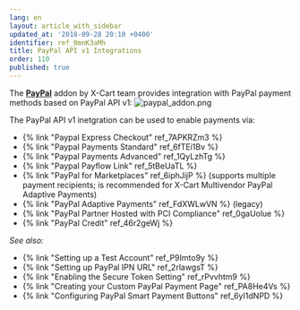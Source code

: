 ```yaml
---
lang: en
layout: article_with_sidebar
updated_at: '2018-09-28 20:10 +0400'
identifier: ref_0mnK3aMh
title: PayPal API v1 Integrations
order: 110
published: true
---
```

The **[PayPal](https://market.x-cart.com/addons/paypal.html "PayPal addon")** addon by X-Cart team provides integration with PayPal payment methods based on PayPal API v1:
![paypal_addon.png]({{site.baseurl}}/attachments/ref_0mnK3aMh/paypal_addon.png)

The PayPal API v1 inetgration can be used to enable payments via:

   *   {% link "Paypal Express Checkout" ref_7APKRZm3 %}
   *   {% link "Paypal Payments Standard" ref_6fTEi1Bv %}
   *   {% link "Paypal Payments Advanced" ref_1QyLzhTg %}
   *   {% link "Paypal Payflow Link" ref_5tBeUaTL %}
   *   {% link "PayPal for Marketplaces" ref_6iphJijP %} (supports multiple payment recipients; is recommended for X-Cart Multivendor PayPal Adaptive Payments)
   *   {% link "PayPal Adaptive Payments" ref_FdXWLwVN %} (legacy)
   *   {% link "PayPal Partner Hosted with PCI Compliance" ref_0gaUolue %}
   *   {% link "PayPal Credit" ref_46r2geWj %}
   
    
_See also:_

*   {% link "Setting up a Test Account" ref_P9Imto9y %}
*   {% link "Setting up PayPal IPN URL" ref_2rlawgsT %}
*   {% link "Enabling the Secure Token Setting" ref_rPvvhtm9 %}
*   {% link "Creating your Custom PayPal Payment Page" ref_PA8He4Vs %}
*   {% link "Configuring PayPal Smart Payment Buttons" ref_6yI1dNPD %}
